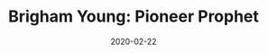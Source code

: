 ---
date: 2020-02-22
dateYear: 2020
isbn: 9780674067318
title: "Brigham Young: Pioneer Prophet"
description: "Brigham Young was a rough-hewn New York craftsman whose impoverished life was electrified by the Mormon faith. Turner provides a fully realized portrait of this spiritual prophet, viewed by followers as a protector and by opponents as a heretic. His pioneering faith made a deep imprint on tens of thousands of lives in the American Mountain West."
cover: cover-brigham-young-pioneer-prophet.jpeg
coverGoogle: https://books.google.com/books/content?id=nGgSuTW-dgIC&printsec=frontcover&img=1&zoom=1&edge=curl&source=gbs_api
pageCount: 511
authors: John G. Turner
publishers: Harvard University Press
published: 2012-09-25
publishedYear: 2012
shelves:
- non-fiction
---